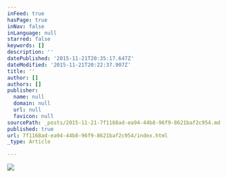 ```yaml
---
inFeed: true
hasPage: true
inNav: false
inLanguage: null
starred: false
keywords: []
description: ''
datePublished: '2015-11-21T20:35:17.647Z'
dateModified: '2015-11-21T20:22:37.907Z'
title: ''
author: []
authors: []
publisher:
  name: null
  domain: null
  url: null
  favicon: null
sourcePath: _posts/2015-11-21-7f1168ad-ea94-44b8-96f9-8621baf2c954.md
published: true
url: 7f1168ad-ea94-44b8-96f9-8621baf2c954/index.html
_type: Article

---
```

![](https://the-grid-user-content.s3-us-west-2.amazonaws.com/a9313135-8a97-4053-96bb-92d1d8b0d46d.jpg)